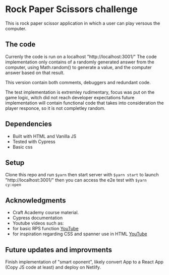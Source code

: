 # Rock Paper Scissors challenge
This is rock paper scissor application in which a user can play versous the computer.

## The code
Currenly the code is run on a localhost  "http://localhost:3001/" 
The code implementation only contains of a randomly generated answer from the computer,
using Math.random() to generate a value, and the computer answer based on that result.

This version contain both comments, debuggers and redundant code. 

The test implementation is extremley rudimentary, focus was put on the game logic, 
witch did not reach developer expectations
future implementation will contain functional code that takes into consideration the 
player responce, so it is not completley random. 

## Dependencies 

- Built with HTML and Vanilla JS
- Tested with Cypress
- Basic css

## Setup

Clone this repo and run `$yarn`
then start server with `$yarn start` to launch "http://localhost:3001/"
then you can access the e2e test with `$yarn cy:open`

## Acknowledgments 

- Craft Academy course material.
- Cypress documentation
- Youtube videos such as: 
 - for basic RPS function
    [YouTube](https://www.youtube.com/watch?v=RwFeg0cEZvQ)
 - for inspiration regarding CSS and spanner use in HTML
    [YouTube](https://www.youtube.com/watch?v=1yS-JV4fWqY)

## Future updates and improvments

Finish implementation of "smart oponent", likely convert App to a React App (Copy JS code at least) and deploy on Netlify. 